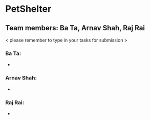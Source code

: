 # PetShelter
## Team members: Ba Ta, Arnav Shah, Raj Rai
< please remember to type in your tasks for submission >

### Ba Ta:


-
### Arnav Shah:



-
### Raj Rai:






-
